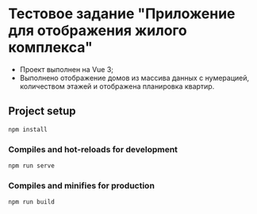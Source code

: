 # Тестовое задание "Приложение для отображения жилого комплекса" 
- Пpоект выполнен на Vue 3;
- Выполнено отображение домов из массива данных с нумерацией, количеством этажей и отображена планировка  квартир.

## Project setup
```
npm install
```

### Compiles and hot-reloads for development
```
npm run serve
```

### Compiles and minifies for production
```
npm run build
```

